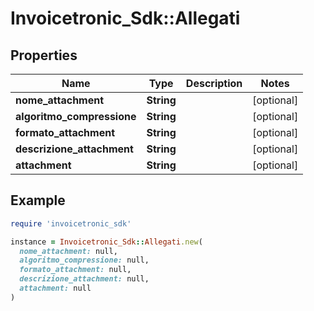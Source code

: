 # Invoicetronic_Sdk::Allegati

## Properties

| Name | Type | Description | Notes |
| ---- | ---- | ----------- | ----- |
| **nome_attachment** | **String** |  | [optional] |
| **algoritmo_compressione** | **String** |  | [optional] |
| **formato_attachment** | **String** |  | [optional] |
| **descrizione_attachment** | **String** |  | [optional] |
| **attachment** | **String** |  | [optional] |

## Example

```ruby
require 'invoicetronic_sdk'

instance = Invoicetronic_Sdk::Allegati.new(
  nome_attachment: null,
  algoritmo_compressione: null,
  formato_attachment: null,
  descrizione_attachment: null,
  attachment: null
)
```

